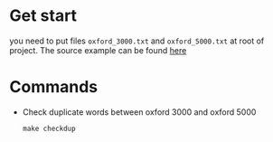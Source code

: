 # Get start

you need to put files `oxford_3000.txt` and `oxford_5000.txt` at root of project. The source example can be found [here](https://github.com/jnoodle/English-Vocabulary-Word-List)

# Commands

- Check duplicate words between oxford 3000 and oxford 5000
  ```
  make checkdup
  ```
